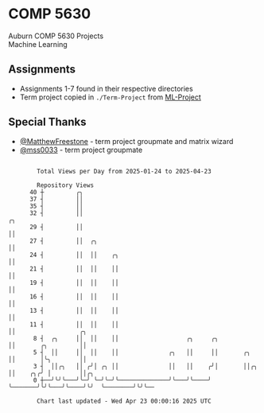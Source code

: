 # COMP 5630
Auburn COMP 5630 Projects  
Machine Learning

## Assignments
- Assignments 1-7 found in their respective directories
- Term project copied in `./Term-Project` from [ML-Project](https://github.com/wumphlett/ML-Project)

## Special Thanks
- [@MatthewFreestone](https://github.com/MatthewFreestone) - term project groupmate and matrix wizard
- [@mss0033](https://github.com/mss0033) - term project groupmate

```

        Total Views per Day from 2025-01-24 to 2025-04-23

        Repository Views
      40 ┼         ╭╮
      37 ┤         ││
      35 ┤         ││
      32 ┤         ││                                                    ╭╮
      29 ┤         ││                                                    ││
      27 ┤         ││  ╭╮                                                ││
      24 ┤         ││  ││    ╭╮                                          ││
      21 ┤         ││  ││    ││                                          ││
      19 ┤         ││  ││    ││                                          ││
      16 ┤         ││  ││    ││                                          ││
      13 ┤         ││  ││    ││                                          ││
      11 ┤         ││  ││    ││                                          ││                  ╭╮
       8 ┤  ╭╮     ││  ││    ││                   ╭╮     ╭╮              ││       ╭╮         ││
       5 ┤  ││     ││  ││    ││              ╭╮   ││     ││       ╭╮     ││       │╰╮        ││
       3 ┤  ││╭╮   ││ ╭╯│ ╭╮ ││              ││   ││    ╭╯│       ││╭╮   ││    ╭╮╭╯ │        ││╭╮
       0 ┼──╯╰╯╰───╯╰─╯ ╰─╯╰─╯╰──────────────╯╰───╯╰────╯ ╰───────╯╰╯╰───╯╰────╯╰╯  ╰────────╯╰╯╰──

        Chart last updated - Wed Apr 23 00:00:16 2025 UTC
        
```
